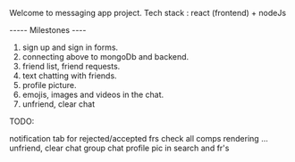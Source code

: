 Welcome to messaging app project.
Tech stack : react (frontend) + nodeJs

----- Milestones ----

1. sign up and sign in forms.
2. connecting above to mongoDb and backend.
3. friend list, friend requests.
4. text chatting with friends.
5. profile picture.
6. emojis, images and videos in the chat.
7. unfriend, clear chat

TODO:

notification tab for rejected/accepted frs
check all comps rendering ...
unfriend, clear chat
group chat
profile pic in search and fr's
